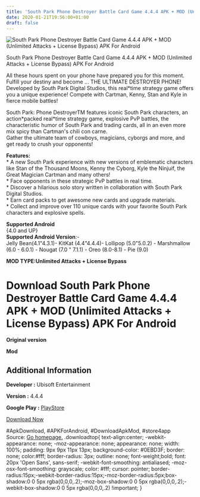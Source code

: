 ```yaml
---
title: 'South Park Phone Destroyer Battle Card Game 4.4.4 APK + MOD (Unlimited Attacks + License Bypass) APK For Android'
date: 2020-01-21T19:56:00+01:00
draft: false
---
```


![South Park Phone Destroyer Battle Card Game 4.4.4 APK + MOD (Unlimited Attacks + License Bypass) APK For Android](https://i0.wp.com/apkhome.net/wp-content/uploads/2020/01/South-Park-Phone-Destroyer-Battle-Card-Game-4.4.4-APK-MOD-Unlimited-Attacks-License-Bypass.png "South Park Phone Destroyer Battle Card Game 4.4.4 APK + MOD (Unlimited Attacks + License Bypass) APK For Android")

  

South Park Phone Destroyer Battle Card Game 4.4.4 APK + MOD (Unlimited Attacks + License Bypass) APK For Android

All these hours spent on your phone have prepared you for this moment.  
Fulfill your destiny and become ... THE ULTIMATE DESTROYER PHONE!  
Developed by South Park Digital Studios, this real\*time strategy game offers you a unique experience! Compete with Cartman, Kenny, Stan and Kyle in fierce mobile battles!

South Park: Phone DestroyerTM features iconic South Park characters, an action\*packed real\*time strategy game, explosive PvP battles, the characteristic humor of South Park and trading cards, all in an even more mix spicy than Cartman's chili con carne.  
Gather the ultimate team of cowboys, magicians, cyborgs and more, and get ready to crush your opponents!

**Features:**  
\* A new South Park experience with new versions of emblematic characters like Stan of the Thousand Moons, Kenny the Cyborg, Kyle the Ninjuif, the Great Magician Cartman and many others!  
\* Face opponents in these strategic PvP battles in real time.  
\* Discover a hilarious solo story written in collaboration with South Park Digital Studios.  
\* Earn card packs to get awesome new cards and upgrade materials.  
\* Collect and improve over 110 unique cards with your favorite South Park characters and explosive spells.

**Supported Android**  
{4.0 and UP}  
**Supported Android Version**:-  
Jelly Bean(4.1"4.3.1)- KitKat (4.4"4.4.4)- Lollipop (5.0"5.0.2) - Marshmallow (6.0 - 6.0.1) - Nougat (7.0 " 7.1.1) - Oreo (8.0-8.1) - Pie (9.0)

**MOD TYPE:Unlimited Attacks + License Bypass**

Download South Park Phone Destroyer Battle Card Game 4.4.4 APK + MOD (Unlimited Attacks + License Bypass) APK For Android
=========================================================================================================================

**Original version**

**Mod**

Additional Information
----------------------

**Developer :** Ubisoft Entertainment

**Version :** 4.4.4

**Google Play :** [PlayStore](https://play.google.com/store/apps/details?id=com.ubisoft.dragonfire)

  

[Download Now](https://store4app.co/post/south-park-phone-destroyer-battle-card-game-4-4-4-apk-mod-unlimited-attacks-license-bypass-apk-for-android_1579630153)

  
#ApkDownload, #APKForAndroid, #DownloadApkMod, #store4app  
Source: [Go homepage.](https://store4app.co/post/south-park-phone-destroyer-battle-card-game-4-4-4-apk-mod-unlimited-attacks-license-bypass-apk-for-android_1579630153) .downloadtop{ text-align:center; -webkit-appearance: none; -moz-appearance: none; appearance: none; width: 100%; padding: 9px 9px 11px 13px; background-color: #0EBD3F; border: none; color:#fff; border-radius: 3px; outline: none; font-weight;bold; font: 20px 'Open Sans', sans-serif; -webkit-font-smoothing: antialiased; -moz-osx-font-smoothing: grayscale; color: #fff; cursor: pointer; border-radius:15px;-webkit-border-radius:15px;-moz-border-radius:5px;box-shadow:0 0 5px rgba(0,0,0,.2);-moz-box-shadow:0 0 5px rgba(0,0,0,.2);-webkit-box-shadow:0 0 5px rgba(0,0,0,.2) !important; }